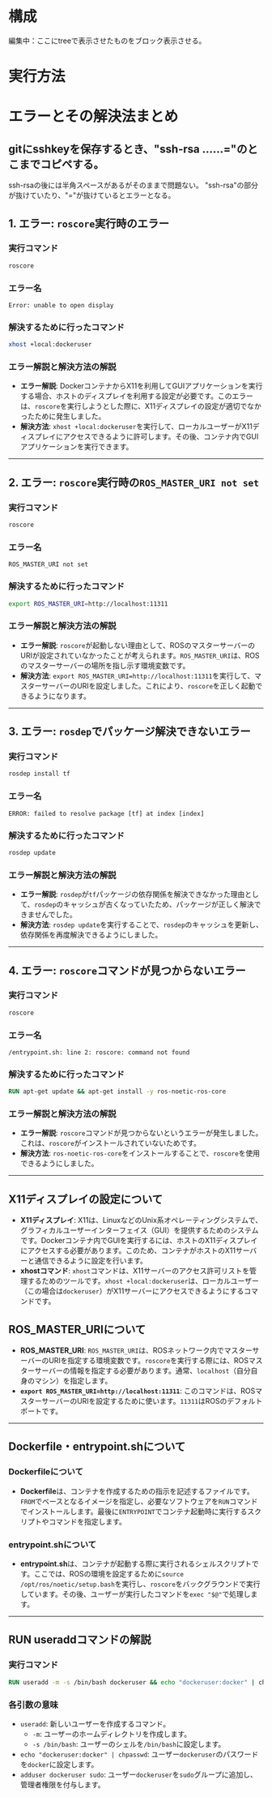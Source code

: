 # 構成  
編集中：ここにtreeで表示させたものをブロック表示させる。  

# 実行方法  


# エラーとその解決法まとめ

## gitにsshkeyを保存するとき、"ssh-rsa ......="のとこまでコピペする。
ssh-rsaの後には半角スペースがあるがそのままで問題ない。
"ssh-rsa"の部分が抜けていたり、"="が抜けているとエラーとなる。

## 1. エラー: `roscore`実行時のエラー

### 実行コマンド
```bash
roscore
```

### エラー名
```
Error: unable to open display
```

### 解決するために行ったコマンド
```bash
xhost +local:dockeruser
```

### エラー解説と解決方法の解説
- **エラー解説**: DockerコンテナからX11を利用してGUIアプリケーションを実行する場合、ホストのディスプレイを利用する設定が必要です。このエラーは、`roscore`を実行しようとした際に、X11ディスプレイの設定が適切でなかったために発生しました。
- **解決方法**: `xhost +local:dockeruser`を実行して、ローカルユーザーがX11ディスプレイにアクセスできるように許可します。その後、コンテナ内でGUIアプリケーションを実行できます。

---

## 2. エラー: `roscore`実行時の`ROS_MASTER_URI not set`

### 実行コマンド
```bash
roscore
```

### エラー名
```
ROS_MASTER_URI not set
```

### 解決するために行ったコマンド
```bash
export ROS_MASTER_URI=http://localhost:11311
```

### エラー解説と解決方法の解説
- **エラー解説**: `roscore`が起動しない理由として、ROSのマスターサーバーのURIが設定されていなかったことが考えられます。`ROS_MASTER_URI`は、ROSのマスターサーバーの場所を指し示す環境変数です。
- **解決方法**: `export ROS_MASTER_URI=http://localhost:11311`を実行して、マスターサーバーのURIを設定しました。これにより、`roscore`を正しく起動できるようになります。

---

## 3. エラー: `rosdep`でパッケージ解決できないエラー

### 実行コマンド
```bash
rosdep install tf
```

### エラー名
```
ERROR: failed to resolve package [tf] at index [index]
```

### 解決するために行ったコマンド
```bash
rosdep update
```

### エラー解説と解決方法の解説
- **エラー解説**: `rosdep`が`tf`パッケージの依存関係を解決できなかった理由として、`rosdep`のキャッシュが古くなっていたため、パッケージが正しく解決できませんでした。
- **解決方法**: `rosdep update`を実行することで、`rosdep`のキャッシュを更新し、依存関係を再度解決できるようにしました。

---

## 4. エラー: `roscore`コマンドが見つからないエラー

### 実行コマンド
```bash
roscore
```

### エラー名
```
/entrypoint.sh: line 2: roscore: command not found
```

### 解決するために行ったコマンド
```dockerfile
RUN apt-get update && apt-get install -y ros-noetic-ros-core
```

### エラー解説と解決方法の解説
- **エラー解説**: `roscore`コマンドが見つからないというエラーが発生しました。これは、`roscore`がインストールされていないためです。
- **解決方法**: `ros-noetic-ros-core`をインストールすることで、`roscore`を使用できるようにしました。

---

## X11ディスプレイの設定について
- **X11ディスプレイ**: X11は、LinuxなどのUnix系オペレーティングシステムで、グラフィカルユーザーインターフェイス（GUI）を提供するためのシステムです。Dockerコンテナ内でGUIを実行するには、ホストのX11ディスプレイにアクセスする必要があります。このため、コンテナがホストのX11サーバーと通信できるように設定を行います。
- **xhostコマンド**: `xhost`コマンドは、X11サーバーのアクセス許可リストを管理するためのツールです。`xhost +local:dockeruser`は、ローカルユーザー（この場合は`dockeruser`）がX11サーバーにアクセスできるようにするコマンドです。

## ROS_MASTER_URIについて
- **ROS_MASTER_URI**: `ROS_MASTER_URI`は、ROSネットワーク内でマスターサーバーのURIを指定する環境変数です。`roscore`を実行する際には、ROSマスターサーバーの情報を指定する必要があります。通常、`localhost`（自分自身のマシン）を指定します。
- **`export ROS_MASTER_URI=http://localhost:11311`**: このコマンドは、ROSマスターサーバーのURIを設定するために使います。`11311`はROSのデフォルトポートです。

---

## Dockerfile・entrypoint.shについて

### Dockerfileについて
- **Dockerfile**は、コンテナを作成するための指示を記述するファイルです。`FROM`でベースとなるイメージを指定し、必要なソフトウェアを`RUN`コマンドでインストールします。最後に`ENTRYPOINT`でコンテナ起動時に実行するスクリプトやコマンドを指定します。

### entrypoint.shについて
- **entrypoint.sh**は、コンテナが起動する際に実行されるシェルスクリプトです。ここでは、ROSの環境を設定するために`source /opt/ros/noetic/setup.bash`を実行し、`roscore`をバックグラウンドで実行しています。その後、ユーザーが実行したコマンドを`exec "$@"`で処理します。

---

## RUN useraddコマンドの解説

### 実行コマンド
```dockerfile
RUN useradd -m -s /bin/bash dockeruser && echo "dockeruser:docker" | chpasswd && adduser dockeruser sudo
```

### 各引数の意味
- `useradd`: 新しいユーザーを作成するコマンド。
  - `-m`: ユーザーのホームディレクトリを作成します。
  - `-s /bin/bash`: ユーザーのシェルを`/bin/bash`に設定します。
- `echo "dockeruser:docker" | chpasswd`: ユーザー`dockeruser`のパスワードを`docker`に設定します。
- `adduser dockeruser sudo`: ユーザー`dockeruser`を`sudo`グループに追加し、管理者権限を付与します。

